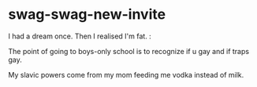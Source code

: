 # swag-swag-new-invite
I had a dream once. Then I realised I'm fat. :

The point of going to boys-only school is to recognize if u gay and if traps gay.

My slavic powers come from my mom feeding me vodka instead of milk.

